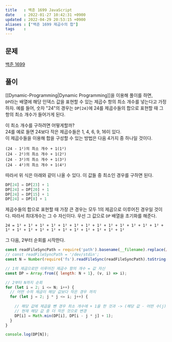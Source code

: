 ```yaml
---
title   : 백준 1699 JavaScript 
date    : 2022-01-27 10:42:31 +0900
updated : 2022-04-29 20:53:15 +0900
aliases : ["백준 1699 제곱수의 합"]
tags    : 
---
```

## 문제
[백준 1699](https://www.acmicpc.net/problem/1699)

## 풀이
[[Dynamic-Programming|Dynamic Programming]]을 이용해 풀이를 하면,  
`DP`라는 배열에 해당 인덱스 값을 표현할 수 있는 제곱수 항의 최소 개수를 넣는다고 가정하자. 
예를 들어, 숫자 "24"의 경우는 `DP[24]`에 24를 제곱수들의 합으로 표현할 때 그 항의 최소 개수가 들어가게 된다.  

이 최소 개수를 구하려면 어떻게할까?  
24를 예로 들면 24보다 작은 제곱수들은 1, 4, 6, 9, 16이 있다.   
이 제곱수들을 이용해 합을 구성할 수 있는 방법은 다음 4가지 중 하나일 것이다.  
```
(24 - 1²)의 최소 개수 + 1(1²)
(24 - 2²)의 최소 개수 + 1(2²)
(24 - 3²)의 최소 개수 + 1(3²)
(24 - 4²)의 최소 개수 + 1(4²)
```

따라서 위 식은 아래와 같이 나올 수 있다. 이 값들 중 최소인 경우를 구하면 된다.  
```javascript
DP[24] = DP[23] + 1
DP[24] = DP[20] + 1
DP[24] = DP[15] + 1
DP[24] = DP[8] + 1
```

제곱수들의 합으로 표현할 때 가장 큰 경우는 모두 1의 제곱으로 이루어진 경우일 것이다. 따라서 최대개수는 그 수 자신이다. 우선 그 값으로 `DP` 배열을 초기화를 해준다. 
```
24 = 1² + 1² + 1² + 1² + 1² + 1² + 1² + 1² + 1² + 1² + 1² + 1² + 1² + 1² + 1² + 1² + 1² + 1² + 1² + 1² + 1² + 1² + 1² + 1² 
```
그 다음, 2부터 순회를 시작한다. 
```javascript
const readFileSyncPath = require('path').basename(__filename).replace(/js$/, 'txt');
// const readFileSyncPath = '/dev/stdin';
const N = Number(require('fs').readFileSync(readFileSyncPath).toString().trim());

// 1의 제곱으로만 이루어진 제곱수 항의 개수 = 값 자신
const DP = Array.from({ length: N + 1}, (v, i) => i);

// 2부터 N까지 순회
for (let i = 2; i <= N; i++) {
  // 어떤 수의 제곱이 해당 값보다 작은 경우 까지 
  for (let j = 2; j * j <= i; j++) {
    
    // 해당 값에 제곱을 뺀 경우 최소 개수에 + 1을 한 것과 -> (해당 값 - 어떤 수(j)의 제곱)의 항의 개수에 어떤 수(j)의 제곱을 더한 것 
    // 현재 해당 값 중 더 작은 것으로 변경 
    DP[i] = Math.min(DP[i], DP[i - j * j] + 1);
  }
}

console.log(DP[N]);
```
